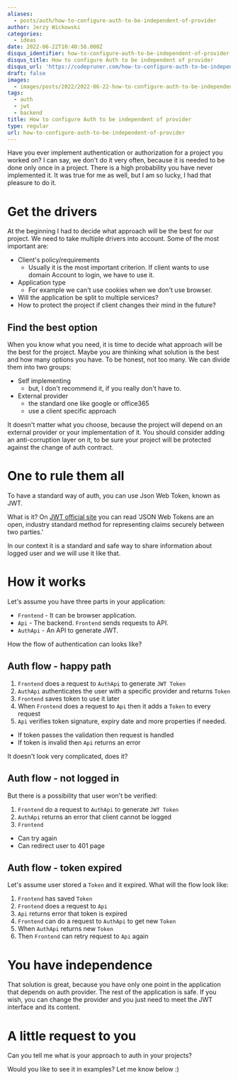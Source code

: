 ```yaml
---
aliases:
  - posts/auth/how-to-configure-auth-to-be-independent-of-provider
author: Jerzy Wickowski
categories:
  - ideas
date: 2022-06-22T10:40:58.000Z
disqus_identifier: how-to-configure-auth-to-be-independent-of-provider
disqus_title: How to configure Auth to be independent of provider
disqus_url: 'https://codepruner.com/how-to-configure-auth-to-be-independent-of-provider'
draft: false
images:
  - images/posts/2022/2022-06-22-how-to-configure-auth-to-be-independent-of-provider.jpg
tags:
  - auth
  - jwt
  - backend
title: How to configure Auth to be independent of provider
type: regular
url: how-to-configure-auth-to-be-independent-of-provider
---
```


Have you ever implement authentication or authorization for a project you worked on? I can say,  we don't do it very often, because it is needed to be done only once in a project. There is a high probability you have never implemented it. It was true for me as well, but I am so lucky, I had that pleasure to do it. 

# Get the drivers
At the beginning I had to decide what approach will be the best for our project. We need to take multiple drivers into account. Some of the most important are:
- Client's policy/requirements
  - Usually it is the most important criterion. If client wants to use domain Account to login, we have to use it. 
- Application type 
  - For example we can't use cookies when we don't use browser.
- Will the application be split to multiple services?
- How to protect the project if client changes their mind in the future?

## Find the best option
When you know what you need, it is time to decide what approach will be the best for the project. Maybe you are thinking what solution is the best and how many options you have. To be honest, not too many. We can divide them into two groups:

- Self implementing
  - but, I don't recommend it, if you really don't have to.
- External provider
  - the standard one like google or office365
  - use a client specific approach

It doesn't matter what you choose, because the project will depend on an external provider or your implementation of it. You should consider adding an anti-corruption layer on it, to be sure  your project will be protected against the change of auth contract. 

# One to rule them all
To have a standard way of auth, you can use Json Web Token, known as JWT. 

What is it? On [JWT official site](https://jwt.io/) you can read 'JSON Web Tokens are an open, industry standard method for representing claims securely between two parties.' 

In our context it is a standard and safe way to share information about logged user and we will use it like that.

# How it works
Let's assume you have three parts in your application:
- `Frontend` - It can be browser application.
- `Api` - The backend. `Frontend` sends requests to API.
- `AuthApi` - An API to generate JWT.

How the flow of authentication can looks like?

## Auth flow - happy path 

1. `Frontend` does a request to `AuthApi` to generate `JWT Token`
2. `AuthApi` authenticates the user with a specific provider and returns `Token`
3. `Frontend` saves token to use it later
4. When `Frontend` does a request to `Api` then it adds a `Token` to every request
5. `Api` verifies token signature, expiry date and more properties if needed. 
  - If token passes the validation then request is handled
  - If token is invalid then `Api` returns an error

It doesn't look very complicated, does it?

## Auth flow - not logged in
But there is a possibility that user won't be verified:

1. `Frontend` do a request to `AuthApi` to generate `JWT Token`
2. `AuthApi` returns an error that client cannot be logged
3. `Frontend` 
  - Can try again
  - Can redirect user to 401 page

## Auth flow - token expired
Let's assume user stored a `Token` and it expired. What will the flow look like:

1. `Frontend` has saved `Token` 
2. `Frontend` does a request to `Api`
3. `Api` returns error that token is expired
4. `Frontend` can do a request to `AuthApi` to get new `Token`
5. When `AuthApi` returns new `Token`
6. Then `Frontend` can retry request to `Api` again

# You have independence
That solution is great, because you have only one point in the application that depends on auth provider. The rest of the application is safe. If you wish, you can change the provider and you just need to meet the JWT interface and its content. 

# A little request to you
Can you tell me what is your approach to auth in your projects?

Would you like to see it in examples? Let me know below :)
